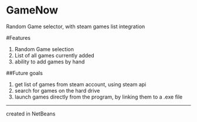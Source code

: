 GameNow
=======

Random Game selector, with steam games list integration

#Features

1. Random Game selection
2. List of all games currently added
3. ability to add games by hand


##Future goals
1. get list of games from steam account, using steam api
2. search for games on the hard drive
3. launch games directly from the program, by linking them to a .exe file

----
created in NetBeans
